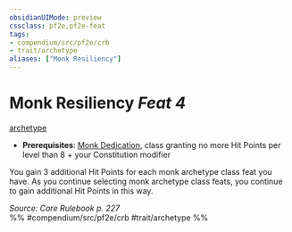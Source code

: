 ```yaml
---
obsidianUIMode: preview
cssclass: pf2e,pf2e-feat
tags:
- compendium/src/pf2e/crb
- trait/archetype
aliases: ["Monk Resiliency"]
---
```

# Monk Resiliency  *Feat 4*  
[archetype](/rules/traits/archetype.md)  

- **Prerequisites**: [Monk Dedication](/compendium/feats/monk-dedication.md), class granting no more Hit Points per level than 8 + your Constitution modifier

You gain 3 additional Hit Points for each monk archetype class feat you have. As you continue selecting monk archetype class feats, you continue to gain additional Hit Points in this way.

*Source: Core Rulebook p. 227*  
%% #compendium/src/pf2e/crb #trait/archetype %%